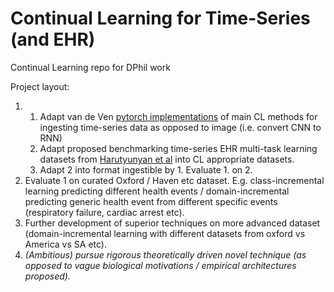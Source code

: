 # Continual Learning for Time-Series (and EHR)
Continual Learning repo for DPhil work

Project layout:

1.
    1. Adapt van de Ven [pytorch implementations](https://github.com/GMvandeVen/continual-learning) of main CL methods for ingesting time-series data as opposed to image (i.e. convert CNN to RNN)
    2. Adapt proposed benchmarking time-series EHR multi-task learning datasets from [Harutyunyan et al](https://www.nature.com/articles/s41597-019-0103-9) into CL appropriate datasets.
    3. Adapt 2 into format ingestible by 1. Evaluate 1. on 2.
2. Evaluate 1 on curated Oxford / Haven etc dataset. E.g. class-incremental learning predicting different health events / domain-incremental predicting generic health event from different specific events (respiratory failure, cardiac arrest etc).
3. Further development of superior techniques on more advanced dataset (domain-incremental learning with different datasets from oxford vs America vs SA etc).
4. *(Ambitious) pursue rigorous theoretically driven novel technique (as opposed to vague biological motivations / empirical architectures proposed).*
